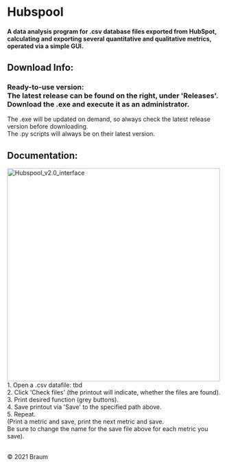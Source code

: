 # Hubspool
#### A data analysis program for .csv database files exported from HubSpot, calculating and exporting several quantitative and qualitative metrics, operated via a simple GUI. 

## Download Info: <br>
<h3> Ready-to-use version: <br>
The latest release can be found on the right, under 'Releases'. <br>
Download the .exe and execute it as an administrator. </h3>

The .exe will be updated on demand, so always check the latest release version before downloading. <br>
The .py scripts will always be on their latest version.

## Documentation: <br>
<img width="496" alt="Hubspool_v2.0_interface" src="https://user-images.githubusercontent.com/86114549/122787954-23b6de80-d2b6-11eb-996d-21d86767fd15.png">
1. Open a .csv datafile: tbd <br>
2. Click 'Check files' (the printout will indicate, whether the files are found). <br>
3. Print desired function (grey buttons). <br>
4. Save printout via 'Save' to the specified path above. <br>
5. Repeat. <br>
   (Print a metric and save, print the next metric and save. <br>
    Be sure to change the name for the save file above for each metric you save).<br>

<br>

© 2021 Braum
